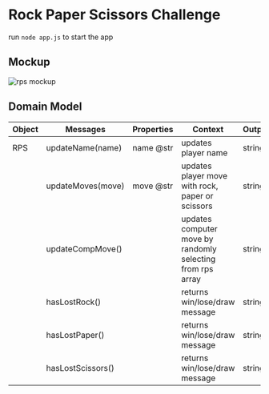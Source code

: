# Rock Paper Scissors Challenge

run `node app.js` to start the app

## Mockup

![rps mockup](images/rps.png)

## Domain Model

| Object | Messages          | Properties | Context                                                    | Output |
| ------ | ----------------- | ---------- | ---------------------------------------------------------- | ------ |
| RPS    | updateName(name)  | name @str  | updates player name                                        | string |
|        | updateMoves(move) | move @str  | updates player move with rock, paper or scissors           | string |
|        | updateCompMove()  |            | updates computer move by randomly selecting from rps array | string |
|        | hasLostRock()     |            | returns win/lose/draw message                              | string |
|        | hasLostPaper()    |            | returns win/lose/draw message                              | string |
|        | hasLostScissors() |            | returns win/lose/draw message                              | string |
